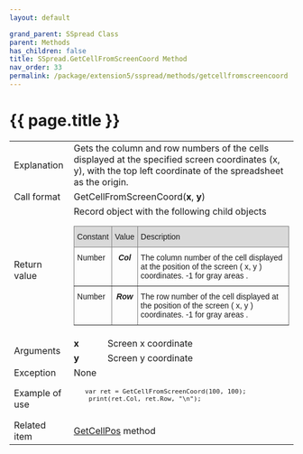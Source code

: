 ```yaml
---
layout: default

grand_parent: SSpread Class
parent: Methods
has_children: false
title: SSpread.GetCellFromScreenCoord Method
nav_order: 33
permalink: /package/extension5/sspread/methods/getcellfromscreencoord
---
```

# {{ page.title }}

<table>
  <tr>
    <td>Explanation</td>
    <td colspan="2">Gets the column and row numbers of the cells displayed at the specified screen coordinates (x, y), with the top left coordinate of the spreadsheet as the origin.</td>
  </tr>
  <tr>
    <td>Call format</td>
    <td colspan="2">GetCellFromScreenCoord(<b>x</b>, <b>y</b>)</td>
  </tr>
  <tr>
    <td>Return value</td>
    <td colspan="2">Record object with the following child objects<br><style type="text/css">
.tg  {border-collapse:collapse;border-spacing:0;}
.tg td{border-color:black;border-style:solid;border-width:1px;font-family:Arial, sans-serif;font-size:14px;
  overflow:hidden;padding:10px 5px;word-break:normal;}
.tg th{border-color:black;border-style:solid;border-width:1px;font-family:Arial, sans-serif;font-size:14px;
  font-weight:normal;overflow:hidden;padding:10px 5px;word-break:normal;}
.tg .tg-23hc{background-color:#D9D9D9;border-color:inherit;font-family:Arial, Helvetica, sans-serif !important;text-align:left;
  vertical-align:top}
.tg .tg-z50u{background-color:#D9D9D9;border-color:inherit;font-family:Arial, Helvetica, sans-serif !important;text-align:center;
  vertical-align:top}
.tg .tg-0pky{border-color:inherit;text-align:left;vertical-align:top}
.tg .tg-rvyq{border-color:inherit;font-style:italic;font-weight:bold;text-align:center;vertical-align:top}
</style>
<table class="tg">
<thead>
  <tr>
    <th class="tg-23hc">Constant</th>
    <th class="tg-z50u">Value</th>
    <th class="tg-23hc">Description</th>
  </tr>
</thead>
<tbody>
  <tr>
    <td class="tg-0pky">Number</td>
    <td class="tg-rvyq">Col</td>
    <td class="tg-0pky">The column number of the cell displayed at the position of the screen ( x, y ) coordinates. -1 for gray areas .</td>
  </tr>
  <tr>
    <td class="tg-0pky">Number</td>
    <td class="tg-rvyq">Row</td>
    <td class="tg-0pky">The row number of the cell displayed at the position of the screen ( x, y ) coordinates. -1 for gray areas .</td>
  </tr>
</tbody>
</table></td>
  </tr>  
  <tr>
    <td rowspan="2">Arguments</td>
    <td><b>x</b></td>
    <td>Screen x coordinate</td>
  </tr>
  <tr>
    <td><b>y</b></td>
    <td>Screen y coordinate</td>
  </tr>
  <tr>
    <td>Exception</td>
    <td colspan="2">None</td>
  </tr>
  <tr>
    <td>Example of use</td>
    <td colspan="2"><code><pre>
   var ret = GetCellFromScreenCoord(100, 100);
    print(ret.Col, ret.Row, "\n");
    </pre></code></td>
  </tr>
  <tr>
    <td>Related item</td>
    <td colspan="2"><a href="/package/extension5/sspread/methods/getcellpos">GetCellPos</a> method</td>
  </tr>
</table>
